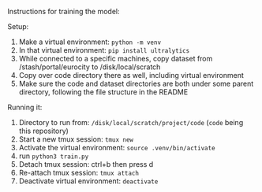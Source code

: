 Instructions for training the model:

Setup:
1. Make a virtual environment:  `python -m venv`
2. In that virtual environment: `pip install ultralytics`
3. While connected to a specific machines, copy dataset from /stash/portal/eurocity to /disk/local/scratch
4. Copy over code directory there as well, including virtual environment
5. Make sure the code and dataset directories are both under some parent directory, following the file structure in the README

Running it:
1. Directory to run from: `/disk/local/scratch/project/code` (`code` being this repository)
2. Start a new tmux session: `tmux new`
3. Activate the virtual environment: `source .venv/bin/activate`
4. run `python3 train.py`
5. Detach tmux session: ctrl+b then press d
6. Re-attach tmux session: `tmux attach`
7. Deactivate virtual environment: `deactivate`
